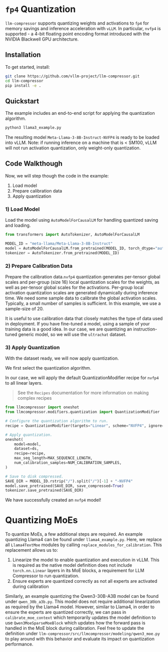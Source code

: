 # `fp4` Quantization

`llm-compressor` supports quantizing weights and activations to `fp4` for memory savings and inference acceleration with `vLLM`. In particular, `nvfp4` is supported - a 4-bit floating point encoding format introduced with the NVIDIA Blackwell GPU architecture.

## Installation

To get started, install:

```bash
git clone https://github.com/vllm-project/llm-compressor.git
cd llm-compressor
pip install -e .
```

## Quickstart

The example includes an end-to-end script for applying the quantization algorithm.

```bash
python3 llama3_example.py
```

The resulting model `Meta-Llama-3-8B-Instruct-NVFP4` is ready to be loaded into vLLM.
Note: if running inference on a machine that is < SM100, vLLM will not run activation
quantization, only weight-only quantization.

## Code Walkthough

Now, we will step though the code in the example:
1) Load model
2) Prepare calibration data
3) Apply quantization

### 1) Load Model

Load the model using `AutoModelForCausalLM` for handling quantized saving and loading. 

```python
from transformers import AutoTokenizer, AutoModelForCausalLM

MODEL_ID = "meta-llama/Meta-Llama-3-8B-Instruct"
model = AutoModelForCausalLM.from_pretrained(MODEL_ID, torch_dtype="auto")
tokenizer = AutoTokenizer.from_pretrained(MODEL_ID)
```

### 2) Prepare Calibration Data

Prepare the calibration data.`nvfp4` quantization generates per-tensor global scales and per-group (size 16) local quantization scales for the weights, as well as per-tensor global scales for the activations. Per-group local activation quantization scales are generated dynamically during inference time. We need some sample data to calibrate the global activation scales. Typically, a small number of samples is sufficient. In this example, we use a sample-size of 20.

It is useful to use calibration data that closely matches the type of data used in deployment. If you have fine-tuned a model, using a sample of your training data is a good idea. In our case, we are quantizing an instruction-tuned generic model, so we will use the `ultrachat` dataset. 

### 3) Apply Quantization

With the dataset ready, we will now apply quantization.

We first select the quantization algorithm.

In our case, we will apply the default QuantizationModifier recipe for `nvfp4` to all linear layers.
> See the `Recipes` documentation for more information on making complex recipes

```python
from llmcompressor import oneshot
from llmcompressor.modifiers.quantization import QuantizationModifier

# Configure the quantization algorithm to run.
recipe = QuantizationModifier(targets="Linear", scheme="NVFP4", ignore=["lm_head"])

# Apply quantization.
oneshot(
    model=model,
    dataset=ds,
    recipe=recipe,
    max_seq_length=MAX_SEQUENCE_LENGTH,
    num_calibration_samples=NUM_CALIBRATION_SAMPLES,
)

# Save to disk compressed.
SAVE_DIR = MODEL_ID.rstrip("/").split("/")[-1] + "-NVFP4"
model.save_pretrained(SAVE_DIR, save_compressed=True)
tokenizer.save_pretrained(SAVE_DIR)
```

We have successfully created an `nvfp4` model!

# Quantizing MoEs

To quantize MoEs, a few additional steps are required. An example quantizing Llama4 can be found under `llama4_example.py`. Here, we replace all `Llama4TextMoe` modules by calling `replace_modules_for_calibration`. This replacement allows us to:

1. Linearize the model to enable quantization and execution in vLLM. This is required as the native model definition does not include `torch.nn.Linear` layers in its MoE blocks, a requirement for LLM Compressor to run quantization.
2. Ensure experts are quantized correctly as not all experts are activated during calibration

Similarly, an example quantizing the Qwen3-30B-A3B model can be found under `qwen_30b_a3b.py`. This model does not require additional linearization as required by the Llama4 model. However, similar to Llama4, in order to ensure the experts are quantized correctly, we can pass in `calibrate_moe_context` which temporarily updates the model definition to use `Qwen3MoeSparseMoeBlock` which updates how the forward pass is handled in the MoE block during calibration. Feel free to update the definition under `llm-compressor/src/llmcompressor/modeling/qwen3_moe.py` to play around with this behavior and evaluate its
impact on quantization performance.



